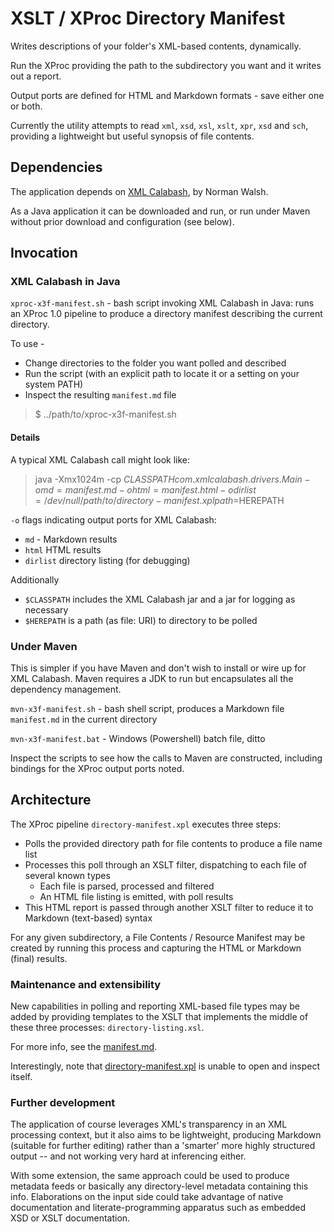 # XSLT / XProc Directory Manifest

Writes descriptions of your folder's XML-based contents, dynamically.

Run the XProc providing the path to the subdirectory you want and it writes out a report.

Output ports are defined for HTML and Markdown formats - save either one or both.

Currently the utility attempts to read `xml`, `xsd`, `xsl`, `xslt`, `xpr`, `xsd` and `sch`, providing a lightweight but useful synopsis of file contents.

## Dependencies

The application depends on [XML Calabash](http://xmlcalabash.com), by Norman Walsh.

As a Java application it can be downloaded and run, or run under Maven without prior download and configuration (see below).

## Invocation

### XML Calabash in Java

`xproc-x3f-manifest.sh` - bash script invoking XML Calabash in Java: runs an XProc 1.0 pipeline to produce a directory manifest describing the current directory.

To use -

* Change directories to the folder you want polled and described
* Run the script (with an explicit path to locate it or a setting on your system PATH)
* Inspect the resulting `manifest.md` file

> $ ../path/to/xproc-x3f-manifest.sh

#### Details

A typical XML Calabash call might look like:

> java -Xmx1024m -cp $CLASSPATH com.xmlcalabash.drivers.Main -omd=manifest.md -ohtml=manifest.html -odirlist=/dev/null /path/to/directory-manifest.xpl path=$HEREPATH

`-o` flags indicating output ports for XML Calabash:

- `md` - Markdown results
- `html` HTML results
- `dirlist` directory listing (for debugging)

Additionally

- `$CLASSPATH` includes the XML Calabash jar and a jar for logging as necessary
- `$HEREPATH` is a path (as file: URI) to directory to be polled

### Under Maven

This is simpler if you have Maven and don't wish to install or wire up for XML Calabash. Maven requires a JDK to run but encapsulates all the dependency management.

`mvn-x3f-manifest.sh` - bash shell script, produces a Markdown file `manifest.md` in the current directory

`mvn-x3f-manifest.bat` - Windows (Powershell) batch file, ditto

Inspect the scripts to see how the calls to Maven are constructed, including bindings for the XProc output ports noted.

## Architecture

The XProc pipeline `directory-manifest.xpl` executes three steps:

- Polls the provided directory path for file contents to produce a file name list
- Processes this poll through an XSLT filter, dispatching to each file of several known types
  - Each file is parsed, processed and filtered
  - An HTML file listing is emitted, with poll results
- This HTML report is passed through another XSLT filter to reduce it to Markdown (text-based) syntax

For any given subdirectory, a File Contents / Resource Manifest may be created by running this process and capturing the HTML or Markdown (final) results.

### Maintenance and extensibility

New capabilities in polling and reporting XML-based file types may be added by providing templates to the XSLT that implements the middle of these three processes: `directory-listing.xsl`. 

For more info, see the [manifest.md](manifest.md).

Interestingly, note that  [directory-manifest.xpl](directory-manifest.xpl) is unable to open and inspect itself.

### Further development

The application of course leverages XML's transparency in an XML processing context, but it also aims to be lightweight, producing Markdown (suitable for further editing) rather than a 'smarter' more highly structured output -- and not working very hard at inferencing either.

With some extension, the same approach could be used to produce metadata feeds or basically any directory-level metadata containing this info. Elaborations on the input side could take advantage of native documentation and literate-programming apparatus such as embedded XSD or XSLT documentation.
